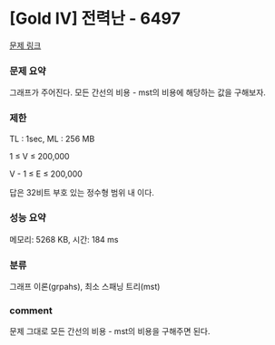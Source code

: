 
# [Gold IV] 전력난 - 6497

[문제 링크](https://www.acmicpc.net/problem/6497)

### 문제 요약

<p> 그래프가 주어진다. 모든 간선의 비용 - mst의 비용에 해당하는 값을 구해보자. </p>

### 제한

TL : 1sec, ML : 256 MB

1 ≤ V ≤ 200,000

V - 1 ≤ E ≤ 200,000

답은 32비트 부호 있는 정수형 범위 내 이다.

### 성능 요약

메모리: 5268 KB, 시간: 184 ms

### 분류

그래프 이론(grpahs), 최소 스패닝 트리(mst)

### comment

문제 그대로 모든 간선의 비용 - mst의 비용을 구해주면 된다.
